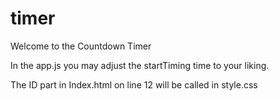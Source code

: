 # timer
Welcome to the Countdown Timer

In the app.js you may adjust the startTiming time to your liking.

The ID part in Index.html on line 12 will be called in style.css
